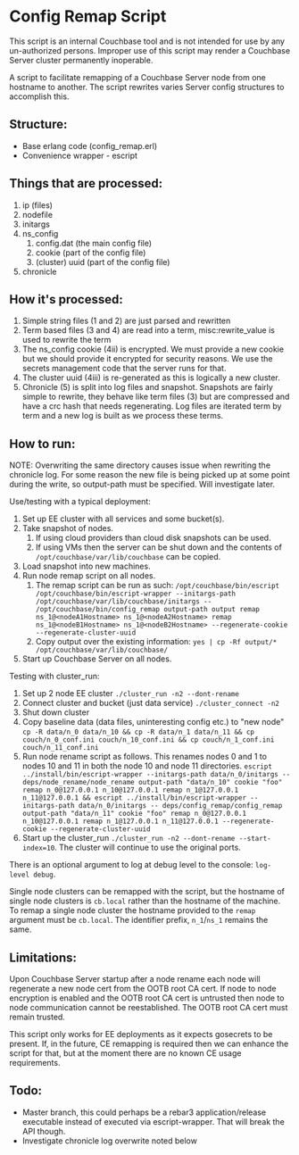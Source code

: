 # Config Remap Script

This script is an internal Couchbase tool and is not intended for use by any
un-authorized persons. Improper use of this script may render a Couchbase Server
cluster permanently inoperable.

A script to facilitate remapping of a Couchbase Server node from one hostname to
another. The script rewrites varies Server config structures to accomplish this.

## Structure:

- Base erlang code (config_remap.erl)
- Convenience wrapper - escript

## Things that are processed:

1) ip (files)
2) nodefile
3) initargs
4) ns_config 
   1) config.dat (the main config file)
   2) cookie (part of the config file)
   3) (cluster) uuid (part of the config file)
5) chronicle

## How it's processed:
1) Simple string files (1 and 2) are just parsed and rewritten
2) Term based files (3 and 4) are read into a term, misc:rewrite_value is used 
to rewrite the term
3) The ns_config cookie (4ii) is encrypted. We must provide a new cookie but we
should provide it encrypted for security reasons. We use the secrets management
code that the server runs for that.
4) The cluster uuid (4iii) is re-generated as this is logically a new cluster.
5) Chronicle (5) is split into log files and snapshot. Snapshots are fairly
simple to rewrite, they behave like term files (3) but are compressed and have a
crc hash that needs regenerating. Log files are iterated term by term and a new
log is built as we process these terms.

## How to run:

NOTE: Overwriting the same directory causes issue when rewriting the chronicle
log. For some reason the new file is being picked up at some point during the
write, so output-path must be specified. Will investigate later.

Use/testing with a typical deployment:
1) Set up EE cluster with all services and some bucket(s).
2) Take snapshot of nodes.
   1) If using cloud providers than cloud disk snapshots can be used.
   2) If using VMs then the server can be shut down and the contents of
   `/opt/couchbase/var/lib/couchbase` can be copied.
3) Load snapshot into new machines.
4) Run node remap script on all nodes.
   1) The remap script can be run as such:
   `/opt/couchbase/bin/escript /opt/couchbase/bin/escript-wrapper --initargs-path /opt/couchbase/var/lib/couchbase/initargs -- /opt/couchbase/bin/config_remap output-path output remap ns_1@<nodeA1Hostname> ns_1@<nodeA2Hostname> remap ns_1@<nodeB1Hostname> ns_1@<nodeB2Hostname> --regenerate-cookie --regenerate-cluster-uuid`
   2) Copy output over the existing information: `yes | cp -Rf output/* /opt/couchbase/var/lib/couchbase/`
5) Start up Couchbase Server on all nodes.

Testing with cluster_run:
1) Set up 2 node EE cluster `./cluster_run -n2 --dont-rename`
2) Connect cluster and bucket (just data service) `./cluster_connect -n2`
3) Shut down cluster
4) Copy baseline data (data files, uninteresting config etc.) to "new node" `cp -R data/n_0 data/n_10 && cp -R data/n_1 data/n_11 && cp couch/n_0_conf.ini couch/n_10_conf.ini && cp couch/n_1_conf.ini couch/n_11_conf.ini`
5) Run node rename script as follows. This renames nodes 0 and 1 to nodes 10 and
11 in both the node 10 and node 11 directories.
`
escript ../install/bin/escript-wrapper --initargs-path data/n_0/initargs -- deps/node_rename/node_rename output-path "data/n_10" cookie "foo" remap n_0@127.0.0.1 n_10@127.0.0.1 remap n_1@127.0.0.1 n_11@127.0.0.1 && escript ../install/bin/escript-wrapper --initargs-path data/n_0/initargs -- deps/config_remap/config_remap output-path "data/n_11" cookie "foo" remap n_0@127.0.0.1 n_10@127.0.0.1 remap n_1@127.0.0.1 n_11@127.0.0.1 --regenerate-cookie --regenerate-cluster-uuid
`
6) Start up the cluster_run `./cluster_run -n2 --dont-rename --start-index=10`.
   The cluster will continue to use the original ports.

There is an optional argument to log at debug level to the console:
`log-level debug`.

Single node clusters can be remapped with the script, but the hostname of single
node clusters is `cb.local` rather than the hostname of the machine. To remap a
single node cluster the hostname provided to the `remap` argument must be
`cb.local`. The identifier prefix, `n_1`/`ns_1` remains the same.

## Limitations:

Upon Couchbase Server startup after a node rename each node will regenerate a
new node cert from the OOTB root CA cert. If node to node encryption is enabled
and the OOTB root CA cert is untrusted then node to node communication cannot be
reestablished. The OOTB root CA cert must remain trusted.

This script only works for EE deployments as it expects gosecrets to be present.
If, in the future, CE remapping is required then we can enhance the script for
that, but at the moment there are no known CE usage requirements.

## Todo:
- Master branch, this could perhaps be a rebar3 application/release executable
instead of executed via escript-wrapper. That will break the API though.
- Investigate chronicle log overwrite noted below
